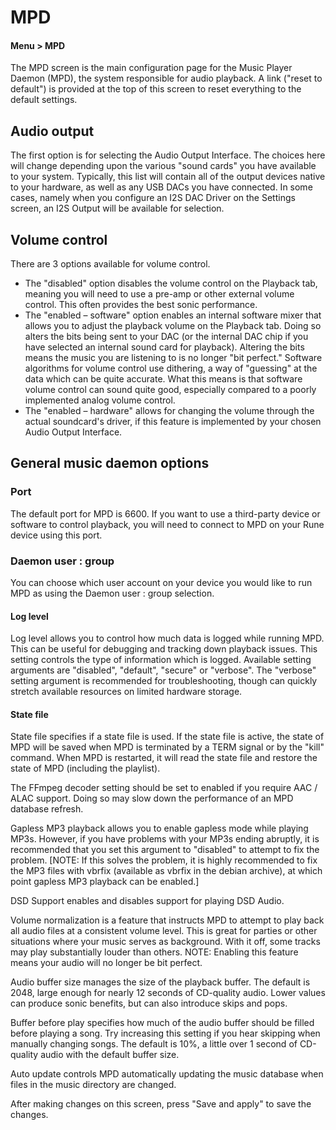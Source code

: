 # MPD

#### Menu > MPD

The MPD screen is the main configuration page for the Music Player Daemon (MPD), the system responsible for audio playback. A link ("reset to default") is provided at the top of this screen to reset everything to the default settings.

## Audio output

The first option is for selecting the Audio Output Interface. The choices here will change depending upon the various "sound cards" you have available to your system. Typically, this list will contain all of the output devices native to your hardware, as well as any USB DACs you have connected. In some cases, namely when you configure an I2S DAC Driver on the Settings screen, an I2S Output will be available for selection.

## Volume control

There are 3 options available for volume control.

- The "disabled" option disables the volume control on the Playback tab, meaning you will need to use a pre-amp or other external volume control. This often provides the best sonic performance.
- The "enabled – software" option enables an internal software mixer that allows you to adjust the playback volume on the Playback tab. Doing so alters the bits being sent to your DAC (or the internal DAC chip if you have selected an internal sound card for playback). Altering the bits means the music you are listening to is no longer "bit perfect." Software algorithms for volume control use dithering, a way of "guessing" at the data which can be quite accurate. What this means is that software volume control can sound quite good, especially compared to a poorly implemented analog volume control.
- The "enabled – hardware" allows for changing the volume through the actual soundcard's driver, if this feature is implemented by your chosen Audio Output Interface.

## General music daemon options

### Port

The default port for MPD is 6600. If you want to use a third-party device or software to control playback, you will need to connect to MPD on your Rune device using this port.

### Daemon user : group

You can choose which user account on your device you would like to run MPD as using the Daemon user : group selection.

#### Log level

Log level allows you to control how much data is logged while running MPD. This can be useful for debugging and tracking down playback issues. This setting controls the type of information which is logged. Available setting arguments are "disabled", "default", "secure" or "verbose". The "verbose" setting argument is recommended for troubleshooting, though can quickly stretch available resources on limited hardware storage.

#### State file

State file specifies if a state file is used. If the state file is active, the state of MPD will be saved when MPD is terminated by a TERM signal or by the "kill" command. When MPD is restarted, it will read the state file and restore the state of MPD (including the playlist).

The FFmpeg decoder setting should be set to enabled if you require AAC / ALAC support. Doing so may slow down the performance of an MPD database refresh.

Gapless MP3 playback allows you to enable gapless mode while playing MP3s. However, if you have problems with your MP3s ending abruptly, it is recommended that you set this argument to "disabled" to attempt to fix the problem. [NOTE: If this solves the problem, it is highly recommended to fix the MP3 files with vbrfix (available as vbrfix in the debian archive), at which point gapless MP3 playback can be enabled.]

DSD Support enables and disables support for playing DSD Audio.

Volume normalization is a feature that instructs MPD to attempt to play back all audio files at a consistent volume level. This is great for parties or other situations where your music serves as background. With it off, some tracks may play substantially louder than others. NOTE: Enabling this feature means your audio will no longer be bit perfect.

Audio buffer size manages the size of the playback buffer. The default is 2048, large enough for nearly 12 seconds of CD-quality audio. Lower values can produce sonic benefits, but can also introduce skips and pops.

Buffer before play specifies how much of the audio buffer should be filled before playing a song. Try increasing this setting if you hear skipping when manually changing songs. The default is 10%, a little over 1 second of CD-quality audio with the default buffer size.

Auto update controls MPD automatically updating the music database when files in the music directory are changed.

After making changes on this screen, press "Save and apply" to save the changes.

